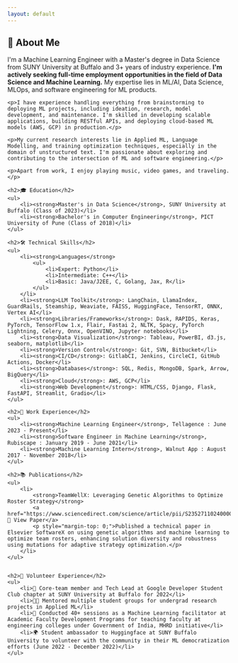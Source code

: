 ```yaml
---
layout: default
---
```


<!-- <div class="sidebar">
    <img src="portrait.jpg" alt="Sumedh Khodke" style="width: 100%; height: auto; border-radius: 10px;"/>
    <ul>
        <li><a href="https://sumedhkhodke.github.io/">About Me</a></li>
        <li><a href="https://sumedhkhodke.github.io/projects">Projects</a></li>
        <li><a href="https://sumedhkhodke.github.io/contact">Contact</a></li>
    </ul>
</div> -->

<div class="main-content">
    <h2>👤 About Me</h2>
    <p>I'm a Machine Learning Engineer with a Master's degree in Data Science from SUNY University at Buffalo and 3+ years of industry experience. <strong>I'm actively seeking full-time employment opportunities in the field of Data Science and Machine Learning.</strong> My expertise lies in ML/AI, Data Science, MLOps, and software engineering for ML products.</p>

    <p>I have experience handling everything from brainstorming to deploying ML projects, including ideation, research, model development, and maintenance. I'm skilled in developing scalable applications, building RESTful APIs, and deploying cloud-based ML models (AWS, GCP) in production.</p>

    <p>My current research interests lie in Applied ML, Language Modelling, and training optimization techniques, especially in the domain of unstructured text. I'm passionate about exploring and contributing to the intersection of ML and software engineering.</p>

    <p>Apart from work, I enjoy playing music, video games, and traveling.</p>

    <h2>🎓 Education</h2>
    <ul>
        <li><strong>Master's in Data Science</strong>, SUNY University at Buffalo (Class of 2023)</li>
        <li><strong>Bachelor's in Computer Engineering</strong>, PICT University of Pune (Class of 2018)</li>
    </ul>

    <h2>🛠️ Technical Skills</h2>
    <ul>
        <li><strong>Languages</strong>
            <ul>
                <li>Expert: Python</li>
                <li>Intermediate: C++</li>
                <li>Basic: Java/J2EE, C, Golang, Jax, R</li>
            </ul>
        </li>
        <li><strong>LLM Toolkit</strong>: LangChain, LlamaIndex, GuardRails, Steamship, Weaviate, FAISS, HuggingFace, TensorRT, ONNX, Vertex AI</li>
        <li><strong>Libraries/Frameworks</strong>: Dask, RAPIDS, Keras, PyTorch, TensorFlow 1.x, Flair, Fastai 2, NLTK, Spacy, PyTorch Lightning, Celery, Onnx, OpenVINO, Jupyter notebooks</li>
        <li><strong>Data Visualization</strong>: Tableau, PowerBI, d3.js, seaborn, matplotlib</li>
        <li><strong>Version Control</strong>: Git, SVN, Bitbucket</li>
        <li><strong>CI/CD</strong>: GitlabCI, Jenkins, CircleCI, GitHub Actions, Docker</li>
        <li><strong>Databases</strong>: SQL, Redis, MongoDB, Spark, Arrow, BigQuery</li>
        <li><strong>Cloud</strong>: AWS, GCP</li>
        <li><strong>Web Development</strong>: HTML/CSS, Django, Flask, FastAPI, Streamlit, Gradio</li>
    </ul>

    <h2>💼 Work Experience</h2>
    <ul>
        <li><strong>Machine Learning Engineer</strong>, Tellagence : June 2023 - Present</li>
        <li><strong>Software Engineer in Machine Learning</strong>, Rubiscape : January 2019 - June 2021</li>
        <li><strong>Machine Learning Intern</strong>, Walnut App : August 2017 - November 2018</li>
    </ul>

    <h2>📚 Publications</h2>
    <ul>
        <li>
            <strong>TeamWellX: Leveraging Genetic Algorithms to Optimize Roster Strategy</strong> 
            <a href="https://www.sciencedirect.com/science/article/pii/S2352711024000062">📄 View Paper</a>
            <p style="margin-top: 0;">Published a technical paper in Elsevier SoftwareX on using genetic algorithms and machine learning to optimize team rosters, enhancing solution diversity and robustness using mutations for adaptive strategy optimization.</p>
        </li>
    </ul>


    <h2>🤝 Volunteer Experience</h2>
    <ul>
        <li>🤖 Core-team member and Tech Lead at Google Developer Student Club chapter at SUNY University at Buffalo for 2022</li>
        <li>🧑‍🏫 Mentored multiple student groups for undergrad research projects in Applied ML</li>
        <li>🎤 Conducted 40+ sessions as a Machine Learning facilitator at Academic Faculty Development Programs for teaching faculty at engineering colleges under Government of India, MHRD initiative</li>
        <li>🌍 Student ambassador to Huggingface at SUNY Buffalo University to volunteer with the community in their ML democratization efforts (June 2022 - December 2022)</li>
    </ul>
</div>
